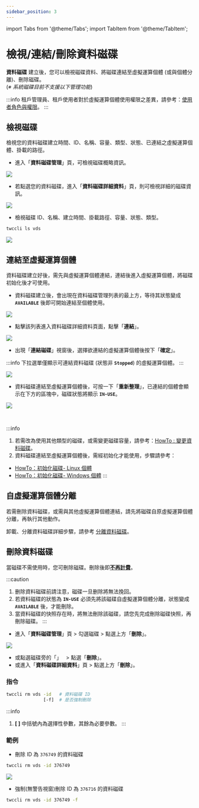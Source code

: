 ```yaml
---
sidebar_position: 3
---
```


import Tabs from '@theme/Tabs';
import TabItem from '@theme/TabItem';

# 檢視/連結/刪除資料磁碟

**資料磁碟** 建立後，您可以檢視磁碟資料、將磁碟連結至虛擬運算個體 (或與個體分離)、刪除磁碟。<br/>(*※ 系統磁碟目前不支援以下管理功能*)

:::info
租戶管理員、租戶使用者對於虛擬運算個體使用權限之差異，請參考：[<ins>使用者角色與權限</ins>](https://man.twcc.ai/@twccdocs/role-main-zh/https%3A%2F%2Fman.twcc.ai%2F%40twccdocs%2Frole-storage-zh#%E8%99%9B%E6%93%AC%E7%A3%81%E7%A2%9F%E6%9C%8D%E5%8B%99)。
:::

## 檢視磁碟

檢視您的資料磁碟建立時間、ID、名稱、容量、類型、狀態、已連結之虛擬運算個體、掛載的路徑。

<Tabs>

<TabItem value="TWCC 入口網站" label="TWCC 入口網站">

- 進入「**資料磁碟管理**」頁，可檢視磁碟概略資訊。

![](https://cos.twcc.ai/SYS-MANUAL/uploads/upload_5d355da56d7b0dd4c1d31b98abe388ac.png)

- 若點選您的資料磁碟，進入「**資料磁碟詳細資料**」頁，則可檢視詳細的磁碟資訊。

![](https://cos.twcc.ai/SYS-MANUAL/uploads/upload_2c8742497a8cf2272b14d8fd77964bfd.png)

</TabItem>

<TabItem value="TWCC CLI" label="TWCC CLI">

- 檢視磁碟 ID、名稱、建立時間、掛載路徑、容量、狀態、類型。

```bash
twccli ls vds
```

![](https://cos.twcc.ai/SYS-MANUAL/uploads/upload_c976443120fa105196269359143aeb3a.png)

</TabItem>

</Tabs>


## 連結至虛擬運算個體

資料磁碟建立好後，需先與虛擬運算個體連結，連結後進入虛擬運算個體，將磁碟初始化後才可使用。

<Tabs>

<TabItem value="TWCC 入口網站" label="TWCC 入口網站">

*  資料磁碟建立後，會出現在資料磁碟管理列表的最上方，等待其狀態變成 **`AVAILABLE`** 後即可開始連結至個體使用。

![](https://cos.twcc.ai/SYS-MANUAL/uploads/upload_6f7c1cc7ccb72aebc2efda985d717abf.png)



* 點擊該列表進入資料磁碟詳細資料頁面，點擊「**連結**」。

![](https://cos.twcc.ai/SYS-MANUAL/uploads/upload_2f6a1a074dcc0abaf7d0fa34b5a05518.png)



* 出現「**連結磁碟**」視窗後，選擇欲連結的虛擬運算個體後按下「**確定**」。

:::info
下拉選單僅顯示可連結資料磁碟 (狀態非 **`Stopped`**) 的虛擬運算個體。 
:::


![](https://cos.twcc.ai/SYS-MANUAL/uploads/upload_5025d37d70ede7ec72f9cd05fba6fa44.png)


* 資料磁碟連結至虛擬運算個體後，可按一下「**重新整理**」，已連結的個體會顯示在下方的區塊中，磁碟狀態將顯示 **`IN-USE`**。

![](https://cos.twcc.ai/SYS-MANUAL/uploads/upload_fa75bdb78bc52059698a1e40d540a0da.png)

</TabItem>

<TabItem value="TWCC CLI" label="TWCC CLI (尚未支援)">

<br/>

</TabItem>

</Tabs>


:::info
1. 若需改為使用其他類型的磁碟，或需變更磁碟容量，請參考：[<ins>HowTo : 變更資料磁碟</ins>](https://man.twcc.ai/@twccdocs/howto-bss-replace-data-vol-zh)。
2. 資料磁碟連結至虛擬運算個體後，需經初始化才能使用，步驟請參考：
- [<ins>HowTo：初始化磁碟- Linux 個體</ins>](https://man.twcc.ai/@twccdocs/howto-bss-init-vol-linux-zh)
- [<ins>HowTo：初始化磁碟- Windows 個體</ins>](https://man.twcc.ai/@twccdocs/howto-bss-init-vol-windows-zh)
:::

## 自虛擬運算個體分離

若需刪除資料磁碟，或需與其他虛擬運算個體連結，請先將磁碟自原虛擬運算個體分離，再執行其他動作。

卸載、分離資料磁碟詳細步驟，請參考 [分離資料磁碟](https://man.twcc.ai/@twccdocs/vcs-vds-guide-detach-data-disk-zh)。



## 刪除資料磁碟

當磁碟不需使用時，您可刪除磁碟。刪除後即<ins>**不再計費**</ins>。

:::caution
1. 删除資料磁碟前請注意，磁碟一旦删除將無法挽回。
1. 若資料磁碟的狀態為 **`IN-USE`** 必須先將該磁碟自虛擬運算個體分離，狀態變成 **`AVAILABLE`** 後，才能刪除。
2. 當資料磁碟的快照存在時，將無法刪除該磁碟，請您先完成刪除磁碟快照，再刪除磁碟。
:::


<Tabs>

<TabItem value="TWCC 入口網站" label="TWCC 入口網站">

- 進入「**資料磁碟管理**」頁 > 勾選磁碟 > 點選上方「**刪除**」。

![](https://cos.twcc.ai/SYS-MANUAL/uploads/upload_910467bce5c2fd908efdf45c606cdbed.png)

- 或點選磁碟旁的「<i class="fa fa-ellipsis-v fa-20" aria-hidden="true"></i>」 &nbsp; > 點選「**刪除**」。
- 或進入「**資料磁碟詳細資料**」頁 > 點選上方「**刪除**」。

</TabItem>

<TabItem value="TWCC CLI" label="TWCC CLI">

### 指令

```bash
twccli rm vds -id   # 資料磁碟 ID 
              [-f]  # 是否強制刪除
```

:::info
1. **[ ]** 中括號內為選擇性參數，其餘為必要參數。
:::

### 範例

- 刪除 ID 為 `376749` 的資料磁碟
```bash
twccli rm vds -id 376749
```
![](https://cos.twcc.ai/SYS-MANUAL/uploads/upload_e2a0873513f1cc8f60be01a78ae3b456.png)

- 強制(無警告視窗)刪除 ID 為 `376716` 的資料磁碟

```bash
twccli rm vds -id 376749 -f
```

</TabItem>

</Tabs>

